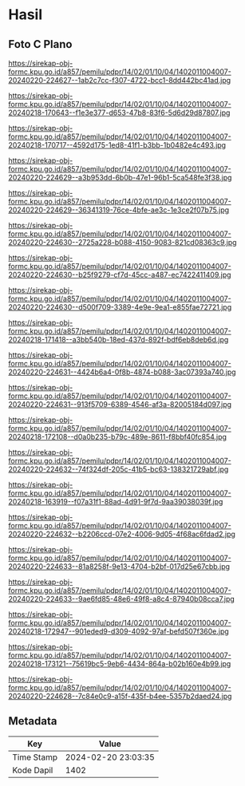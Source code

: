 # Hasil

## Foto C Plano

https://sirekap-obj-formc.kpu.go.id/a857/pemilu/pdpr/14/02/01/10/04/1402011004007-20240220-224627--1ab2c7cc-f307-4722-bcc1-8dd442bc41ad.jpg

https://sirekap-obj-formc.kpu.go.id/a857/pemilu/pdpr/14/02/01/10/04/1402011004007-20240218-170643--f1e3e377-d653-47b8-83f6-5d6d29d87807.jpg

https://sirekap-obj-formc.kpu.go.id/a857/pemilu/pdpr/14/02/01/10/04/1402011004007-20240218-170717--4592d175-1ed8-41f1-b3bb-1b0482e4c493.jpg

https://sirekap-obj-formc.kpu.go.id/a857/pemilu/pdpr/14/02/01/10/04/1402011004007-20240220-224629--a3b953dd-6b0b-47e1-96b1-5ca548fe3f38.jpg

https://sirekap-obj-formc.kpu.go.id/a857/pemilu/pdpr/14/02/01/10/04/1402011004007-20240220-224629--36341319-76ce-4bfe-ae3c-1e3ce2f07b75.jpg

https://sirekap-obj-formc.kpu.go.id/a857/pemilu/pdpr/14/02/01/10/04/1402011004007-20240220-224630--2725a228-b088-4150-9083-821cd08363c9.jpg

https://sirekap-obj-formc.kpu.go.id/a857/pemilu/pdpr/14/02/01/10/04/1402011004007-20240220-224630--b25f9279-cf7d-45cc-a487-ec7422411409.jpg

https://sirekap-obj-formc.kpu.go.id/a857/pemilu/pdpr/14/02/01/10/04/1402011004007-20240220-224630--d500f709-3389-4e9e-9ea1-e855fae72721.jpg

https://sirekap-obj-formc.kpu.go.id/a857/pemilu/pdpr/14/02/01/10/04/1402011004007-20240218-171418--a3bb540b-18ed-437d-892f-bdf6eb8deb6d.jpg

https://sirekap-obj-formc.kpu.go.id/a857/pemilu/pdpr/14/02/01/10/04/1402011004007-20240220-224631--4424b6a4-0f8b-4874-b088-3ac07393a740.jpg

https://sirekap-obj-formc.kpu.go.id/a857/pemilu/pdpr/14/02/01/10/04/1402011004007-20240220-224631--913f5709-6389-4546-af3a-82005184d097.jpg

https://sirekap-obj-formc.kpu.go.id/a857/pemilu/pdpr/14/02/01/10/04/1402011004007-20240218-172108--d0a0b235-b79c-489e-8611-f8bbf40fc854.jpg

https://sirekap-obj-formc.kpu.go.id/a857/pemilu/pdpr/14/02/01/10/04/1402011004007-20240220-224632--74f324df-205c-41b5-bc63-138321729abf.jpg

https://sirekap-obj-formc.kpu.go.id/a857/pemilu/pdpr/14/02/01/10/04/1402011004007-20240218-163919--f07a31f1-88ad-4d91-9f7d-9aa39038039f.jpg

https://sirekap-obj-formc.kpu.go.id/a857/pemilu/pdpr/14/02/01/10/04/1402011004007-20240220-224632--b2206ccd-07e2-4006-9d05-4f68ac6fdad2.jpg

https://sirekap-obj-formc.kpu.go.id/a857/pemilu/pdpr/14/02/01/10/04/1402011004007-20240220-224633--81a8258f-9e13-4704-b2bf-017d25e67cbb.jpg

https://sirekap-obj-formc.kpu.go.id/a857/pemilu/pdpr/14/02/01/10/04/1402011004007-20240220-224633--9ae6fd85-48e6-49f8-a8c4-87940b08cca7.jpg

https://sirekap-obj-formc.kpu.go.id/a857/pemilu/pdpr/14/02/01/10/04/1402011004007-20240218-172947--901eded9-d309-4092-97af-befd507f360e.jpg

https://sirekap-obj-formc.kpu.go.id/a857/pemilu/pdpr/14/02/01/10/04/1402011004007-20240218-173121--75619bc5-9eb6-4434-864a-b02b160e4b99.jpg

https://sirekap-obj-formc.kpu.go.id/a857/pemilu/pdpr/14/02/01/10/04/1402011004007-20240220-224628--7c84e0c9-a15f-435f-b4ee-5357b2daed24.jpg


## Metadata

| Key        | Value               |
| ---------- | ------------------- |
| Time Stamp | 2024-02-20 23:03:35 |
| Kode Dapil | 1402                |



